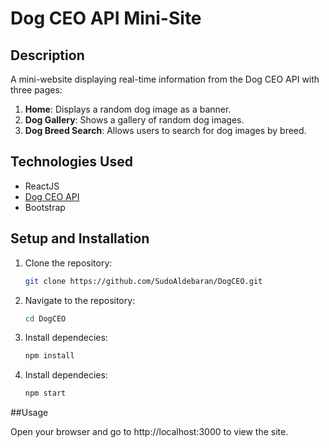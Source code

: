 # Dog CEO API Mini-Site

## Description
A mini-website displaying real-time information from the Dog CEO API with three pages:
1. **Home**: Displays a random dog image as a banner.
2. **Dog Gallery**: Shows a gallery of random dog images.
3. **Dog Breed Search**: Allows users to search for dog images by breed.

## Technologies Used
- ReactJS
- [Dog CEO API](https://dog.ceo/dog-api/)
- Bootstrap

## Setup and Installation
1. Clone the repository:
   ```bash
   git clone https://github.com/SudoAldebaran/DogCEO.git

2. Navigate to the repository:
   ```bash
   cd DogCEO

3. Install dependecies:
   ```bash
   npm install

4. Install dependecies:
   ```bash
   npm start

##Usage

Open your browser and go to http://localhost:3000 to view the site.
